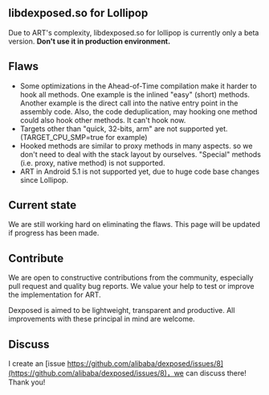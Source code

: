 libdexposed.so for Lollipop 
-----------
Due to ART's complexity, libdexposed.so for lollipop is currently only a beta version. **Don't use it in production environment.**

Flaws
-----
* Some optimizations in the Ahead-of-Time compilation make it harder to hook all methods. One example is the inlined "easy" (short) methods. Another example is the direct call into the native entry point in the assembly code. Also, the code deduplication, may hooking one method could also hook other methods. It can't hook now.
* Targets other than "quick, 32-bits, arm" are not supported yet. (TARGET_CPU_SMP=true for example)
* Hooked methods are similar to proxy methods in many aspects. so we don't need to deal with the stack layout by ourselves. "Special" methods (i.e. proxy, native method) is not supported.
* ART in Android 5.1 is not supported yet, due to huge code base changes since Lollipop.

Current state
-------------
We are still working hard on eliminating the flaws. This page will be updated if progress has been made.

Contribute
----------
We are open to constructive contributions from the community, especially pull request
and quality bug reports. We value your help to test or improve the implementation for ART.

Dexposed is aimed to be lightweight, transparent and productive. All improvements with
these principal in mind are welcome.

Discuss
---------
I create an [issue https://github.com/alibaba/dexposed/issues/8](https://github.com/alibaba/dexposed/issues/8)，we can discuss there! Thank you!
